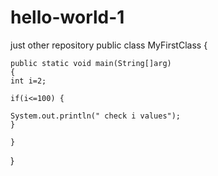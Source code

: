# hello-world-1
just other repository
public class MyFirstClass {

	public static void main(String[]arg)
	{
	int i=2; 
	
	if(i<=100) {
			
	System.out.println(" check i values");
	}
	
	}
}
